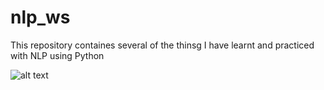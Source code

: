 # nlp_ws
This repository containes several of the thinsg I have learnt and practiced with NLP using Python


![alt text](https://github.com/jimohafeezco/nlp_ws/blob/master/telegram_covid.gif)


